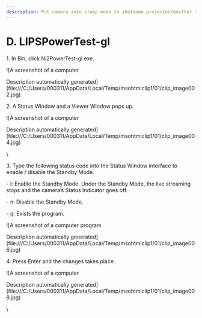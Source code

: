 ```yaml
---
description: Put camera into sleep mode to shutdown projector/emitter temporarily.
---
```


# D. LIPSPowerTest-gl

1\.     In Bin, click Ni2PowerTest-gl.exe.

![A screenshot of a computer

Description automatically generated](file:///C:/Users/000311/AppData/Local/Temp/msohtmlclip1/01/clip\_image002.jpg)

&#x20;

2\.     A Status Window and a Viewer Window pops up.

![A screenshot of a computer

Description automatically generated](file:///C:/Users/000311/AppData/Local/Temp/msohtmlclip1/01/clip\_image004.jpg)

\


&#x20;

3\.     Type the following status code into the Status Window interface to\
enable / disable the Standby Mode.

\-          l: Enable the Standby Mode. Under the Standby Mode, the live streaming stops and the camera’s Status Indicator goes off.

\-          n: Disable the Standby Mode.

\-          q: Exists the program.

![A screenshot of a computer program

Description automatically generated](file:///C:/Users/000311/AppData/Local/Temp/msohtmlclip1/01/clip\_image006.jpg)

&#x20;

4\.     Press Enter and the changes takes place.

![A screenshot of a computer

Description automatically generated](file:///C:/Users/000311/AppData/Local/Temp/msohtmlclip1/01/clip\_image008.jpg)

\


&#x20;
